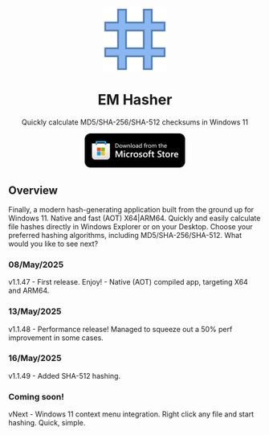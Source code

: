 <p align="center">
  <img width="128" align="center" src="images/AppLogo80x80.png">
</p>
<h1 align="center">
  EM Hasher
</h1>
<p align="center">
  Quickly calculate MD5/SHA-256/SHA-512 checksums in Windows 11
</p>
<p align="center">
  <a href="https://apps.microsoft.com/detail/9NZZHH7X25CG" target="_blank">
    <img src="images/StoreBadge.png" width="200" alt="Store link" />
  </a>
</p>

## Overview

Finally, a modern hash-generating application built from the ground up for Windows 11. Native and fast (AOT) X64|ARM64. Quickly and easily calculate file hashes directly in Windows Explorer or on your Desktop. Choose your preferred hashing algorithms, including MD5/SHA-256/SHA-512. What would you like to see next?

### 08/May/2025

v1.1.47 - First release. Enjoy! - Native (AOT) compiled app, targeting X64 and ARM64.

### 13/May/2025
v1.1.48 - Performance release! Managed to squeeze out a 50% perf improvement in some cases.

### 16/May/2025
v1.1.49 - Added SHA-512 hashing.

### Coming soon!
vNext   - Windows 11 context menu integration. Right click any file and start hashing. Quick, simple. 

